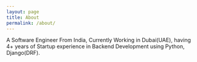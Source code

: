 ```yaml
---
layout: page
title: About
permalink: /about/
---
```


A Software Engineer From India, Currently Working in Dubai(UAE), having 4+ years of Startup experience in Backend Development using Python, Django(DRF).
